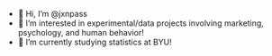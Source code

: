 - 👋 Hi, I’m @jxnpass
- 👀 I’m interested in experimental/data projects involving marketing, psychology, and human behavior!
- 🌱 I’m currently studying statistics at BYU!
<!---
- 📚 Check out my profile to see my research projects.

jxnpass/jxnpass is a ✨ special ✨ repository because its `README.md` (this file) appears on your GitHub profile.
You can click the Preview link to take a look at your changes.
--->
